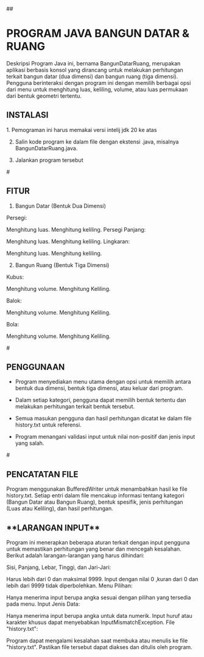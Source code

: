 ##<H1>**PROGRAM JAVA BANGUN DATAR & RUANG**</H1>

Deskripsi
Program Java ini, bernama BangunDatarRuang, merupakan aplikasi berbasis konsol yang dirancang untuk melakukan perhitungan terkait bangun datar (dua dimensi) dan bangun ruang (tiga dimensi). Pengguna berinteraksi dengan program ini dengan memilih berbagai opsi dari menu untuk menghitung luas, keliling, volume, atau luas permukaan dari bentuk geometri tertentu.
<H2>INSTALASI</H2>
1. Pemograman ini harus memakai versi intelij jdk 20 ke atas

2. Salin kode program ke dalam file dengan ekstensi .java, misalnya BangunDatarRuang.java.

3. Jalankan program tersebut


#<H2>**FITUR**</H2>

1. Bangun Datar (Bentuk Dua Dimensi)

Persegi:

Menghitung luas.
Menghitung keliling.
Persegi Panjang:

Menghitung luas.
Menghitung keliling.
Lingkaran:

Menghitung luas.
Menghitung keliling.

2. Bangun Ruang (Bentuk Tiga Dimensi)

Kubus:

Menghitung volume.
Menghitung Keliling.

Balok:

Menghitung volume.
Menghitung Keliling.

Bola:

Menghitung volume.
Menghitung Keliling.

#<H2>**PENGGUNAAN**</H2>

- Program menyediakan menu utama dengan opsi untuk memilih antara bentuk dua dimensi, bentuk tiga dimensi, atau keluar dari program.

- Dalam setiap kategori, pengguna dapat memilih bentuk tertentu dan melakukan perhitungan terkait bentuk tersebut.

- Semua masukan pengguna dan hasil perhitungan dicatat ke dalam file history.txt untuk referensi.

- Program menangani validasi input untuk nilai non-positif dan jenis input yang salah.

#<H2>**PENCATATAN FILE**</H2>

Program menggunakan BufferedWriter untuk menambahkan hasil ke file history.txt. Setiap entri dalam file mencakup informasi tentang kategori (Bangun Datar atau Bangun Ruang), bentuk spesifik, jenis perhitungan (Luas atau Keliling), dan hasil perhitungan.

<H2>**LARANGAN INPUT**</H2>

Program ini menerapkan beberapa aturan terkait dengan input pengguna untuk memastikan perhitungan yang benar dan mencegah kesalahan. Berikut adalah larangan-larangan yang harus dihindari:

Sisi, Panjang, Lebar, Tinggi, dan Jari-Jari:

Harus lebih dari 0 dan maksimal 9999. Input dengan nilai 0 ,kuran dari 0 dan lebih dari 9999 tidak diperbolehkan.
Menu Pilihan:

Hanya menerima input berupa angka sesuai dengan pilihan yang tersedia pada menu.
Input Jenis Data:

Hanya menerima input berupa angka untuk data numerik. Input huruf atau karakter khusus dapat menyebabkan InputMismatchException.
File "history.txt":

Program dapat mengalami kesalahan saat membuka atau menulis ke file "history.txt". Pastikan file tersebut dapat diakses dan ditulis oleh program.
